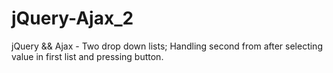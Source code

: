 # jQuery-Ajax_2
jQuery &amp;&amp; Ajax - Two drop down lists; Handling second from after selecting value in first list and pressing button.

